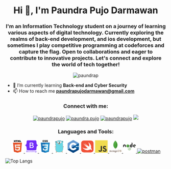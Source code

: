<h1 align="center">Hi 👋, I'm Paundra Pujo Darmawan</h1>
<h3 align="center">I'm an Information Technology student on a journey of learning various aspects of digital technology. Currently exploring the realms of back-end development, and ios development, but sometimes I play competitive programming at codeforces and capture the flag. Open to collaborations and eager to contribute to innovative projects. Let's connect and explore the world of tech together!</h3>

<p align="center"> <img src="https://komarev.com/ghpvc/?username=paundrap&label=Profile%20views&color=e32400&style=plastic" alt="paundrap" /> </p>

- 🌱 I’m currently learning **Back-end and Cyber Security**
- 📫 How to reach me **paundrapujodarmawan@gmail.com**

<h3 align="center">Connect with me:</h3>
<p align="center">
<a href="https://twitter.com/paundrapujo" target="blank"><img align="center" src="https://raw.githubusercontent.com/rahuldkjain/github-profile-readme-generator/master/src/images/icons/Social/twitter.svg" alt="paundrapujo" height="30" width="40" /></a>
<a href="https://instagram.com/paundra.pujo" target="blank"><img align="center" src="https://raw.githubusercontent.com/rahuldkjain/github-profile-readme-generator/master/src/images/icons/Social/instagram.svg" alt="paundra.pujo" height="30" width="40" /></a>
<a href="https://codeforces.com/profile/paundrapujo" target="blank"><img align="center" src="https://raw.githubusercontent.com/rahuldkjain/github-profile-readme-generator/master/src/images/icons/Social/codeforces.svg" alt="paundrapujo" height="30" width="40" /></a>
  <a href="https://cyberdefenders.org/p/mintcocs#/overview" target="_blank" rel="noreferrer"> <img src="https://img.shields.io/badge/-CyberDefenders-335EEA?style=flat&logo=cyberdefenders&logoColor=white"/>
</a>  
</p>

<h3 align="center">Languages and Tools:</h3>
<p align="center"> 
  <a href="https://www.w3.org/html/" target="_blank" rel="noreferrer"> <img src="https://raw.githubusercontent.com/devicons/devicon/master/icons/html5/html5-original-wordmark.svg" alt="html5" width="40" height="40"/> </a>
  <a href="https://getbootstrap.com" target="_blank" rel="noreferrer"> <img src="https://raw.githubusercontent.com/devicons/devicon/master/icons/bootstrap/bootstrap-plain-wordmark.svg" alt="bootstrap" width="40" height="40"/> </a>  
  <a href="https://www.w3schools.com/css/" target="_blank" rel="noreferrer"> <img src="https://raw.githubusercontent.com/devicons/devicon/master/icons/css3/css3-original-wordmark.svg" alt="css3" width="40" height="40"/> </a> 
  <a href="https://golang.org" target="_blank" rel="noreferrer"> <img src="https://raw.githubusercontent.com/devicons/devicon/master/icons/go/go-original.svg" alt="go" width="40" height="40"/> </a> 
   <a href="https://www.w3schools.com/cpp/" target="_blank" rel="noreferrer"> <img src="https://raw.githubusercontent.com/devicons/devicon/master/icons/cplusplus/cplusplus-original.svg" alt="cplusplus" width="40" height="40"/> </a>
  <a href="https://developer.apple.com/swift/" target="_blank" rel="noreferrer"> <img src="https://raw.githubusercontent.com/devicons/devicon/master/icons/swift/swift-original.svg" alt="swift" width="40" height="40"/> </a> 
  <a href="https://developer.mozilla.org/en-US/docs/Web/JavaScript" target="_blank" rel="noreferrer"> <img src="https://raw.githubusercontent.com/devicons/devicon/master/icons/javascript/javascript-original.svg" alt="javascript" width="40" height="40"/> </a> 
  <a href="https://www.mongodb.com/" target="_blank" rel="noreferrer"> <img src="https://raw.githubusercontent.com/devicons/devicon/master/icons/mongodb/mongodb-original-wordmark.svg" alt="mongodb" width="40" height="40"/> </a> 
  <a href="https://nodejs.org" target="_blank" rel="noreferrer"> <img src="https://raw.githubusercontent.com/devicons/devicon/master/icons/nodejs/nodejs-original-wordmark.svg" alt="nodejs" width="40" height="40"/> </a> 
  <a href="https://postman.com" target="_blank" rel="noreferrer"> <img src="https://www.vectorlogo.zone/logos/getpostman/getpostman-icon.svg" alt="postman" width="40" height="40"/>
</a> 
</p>

![Top Langs](https://github-readme-stats.vercel.app/api/top-langs/?username=paundrap&hide=javascript,css,scss,html&theme=tokyonight)
